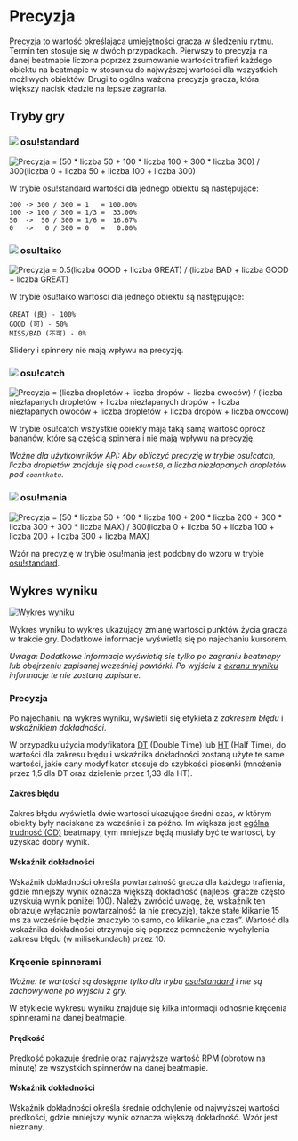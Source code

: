 # Precyzja

Precyzja to wartość określająca umiejętności gracza w śledzeniu rytmu. Termin ten stosuje się w dwóch przypadkach. Pierwszy to precyzja na danej beatmapie liczona poprzez zsumowanie wartości trafień każdego obiektu na beatmapie w stosunku do najwyższej wartości dla wszystkich możliwych obiektów. Drugi to ogólna ważona precyzja gracza, która większy nacisk kładzie na lepsze zagrania.

## Tryby gry

### ![](/wiki/shared/mode/osu.png) osu!standard

![Precyzja = (50 \* liczba 50 + 100 \* liczba 100 + 300 \* liczba 300) / 300(liczba 0 + liczba 50 + liczba 100 + liczba 300)](img/accuracy_standard.png "Wzór na precyzję dla osu!standard")

W trybie osu!standard wartości dla jednego obiektu są następujące:

```
300 -> 300 / 300 = 1   = 100.00%
100 -> 100 / 300 = 1/3 =  33.00%
50  ->  50 / 300 = 1/6 =  16.67%
0   ->   0 / 300 = 0   =   0.00%
```

### ![](/wiki/shared/mode/taiko.png) osu!taiko

![Precyzja = 0.5(liczba GOOD + liczba GREAT) / (liczba BAD + liczba GOOD + liczba GREAT)](img/accuracy_taiko.png "Wzór na precyzję dla osu!taiko")

W trybie osu!taiko wartości dla jednego obiektu są następujące:

```
GREAT (良) - 100%
GOOD (可) - 50%
MISS/BAD (不可) - 0%
```

Slidery i spinnery nie mają wpływu na precyzję.

### ![](/wiki/shared/mode/catch.png) osu!catch

![Precyzja = (liczba dropletów + liczba dropów + liczba owoców) / (liczba niezłapanych dropletów + liczba niezłapanych dropów + liczba niezłapanych owoców + liczba dropletów + liczba dropów + liczba owoców)](img/accuracy_catch.png "Wzór na precyzję dla osu!catch")

W trybie osu!catch wszystkie obiekty mają taką samą wartość oprócz bananów, które są częścią spinnera i nie mają wpływu na precyzję.

*Ważne dla użytkowników API: Aby obliczyć precyzję w trybie osu!catch, liczba dropletów znajduje się pod `count50`, a liczba niezłapanych dropletów pod `countkatu`.*

### ![](/wiki/shared/mode/mania.png) osu!mania

![Precyzja = (50 \* liczba 50 + 100 \* liczba 100 + 200 \* liczba 200 + 300 \* liczba 300 + 300 \* liczba MAX) / 300(liczba 0 + liczba 50 + liczba 100 + liczba 200 + liczba 300 + liczba MAX)](img/accuracy_mania.png "Wzór na precyzję dla osu!mania")

Wzór na precyzję w trybie osu!mania jest podobny do wzoru w trybie [osu!standard](#osu!standard).

## Wykres wyniku

![Wykres wyniku](img/performance_graph.jpg "Wykres wyniku")

Wykres wyniku to wykres ukazujący zmianę wartości punktów życia gracza w trakcie gry. Dodatkowe informacje wyświetlą się po najechaniu kursorem.

*Uwaga: Dodatkowe informacje wyświetlą się tylko po zagraniu beatmapy lub obejrzeniu zapisanej wcześniej powtórki. Po wyjściu z [ekranu wyniku](/wiki/results_screen) informacje te nie zostaną zapisane.*

### Precyzja

Po najechaniu na wykres wyniku, wyświetli się etykieta z *zakresem błędu* i *wskaźnikiem dokładności*.

W przypadku użycia modyfikatora [DT](/wiki/DT) (Double Time) lub [HT](/wiki/HT) (Half Time), do wartości dla zakresu błędu i wskaźnika dokładności zostaną użyte te same wartości, jakie dany modyfikator stosuje do szybkości piosenki (mnożenie przez 1,5 dla DT oraz dzielenie przez 1,33 dla HT).

#### Zakres błędu

Zakres błędu wyświetla dwie wartości ukazujące średni czas, w którym obiekty były naciskane za wcześnie i za późno. Im większa jest [ogólna trudność (OD)](/wiki/Overall_Difficulty) beatmapy, tym mniejsze będą musiały być te wartości, by uzyskać dobry wynik.

#### Wskaźnik dokładności

Wskaźnik dokładności określa powtarzalność gracza dla każdego trafienia, gdzie mniejszy wynik oznacza większą dokładność (najlepsi gracze często uzyskują wynik poniżej 100). Należy zwrócić uwagę, że, wskaźnik ten obrazuje wyłącznie powtarzalność (a nie precyzję), także stałe klikanie 15 ms za wcześnie będzie znaczyło to samo, co klikanie „na czas”. Wartość dla wskaźnika dokładności otrzymuje się poprzez pomnożenie wychylenia zakresu błędu (w milisekundach) przez 10.

### Kręcenie spinnerami

*Ważne: te wartości są dostępne tylko dla trybu [osu!standard](/wiki/osu!standard) i nie są zachowywane po wyjściu z gry.*

W etykiecie wykresu wyniku znajduje się kilka informacji odnośnie kręcenia spinnerami na danej beatmapie.

#### Prędkość

Prędkość pokazuje średnie oraz najwyższe wartość RPM (obrotów na minutę) ze wszystkich spinnerów na danej beatmapie.

#### Wskaźnik dokładności

Wskaźnik dokładności określa średnie odchylenie od najwyższej wartości prędkości, gdzie mniejszy wynik oznacza większą dokładność. Wzór jest nieznany.
